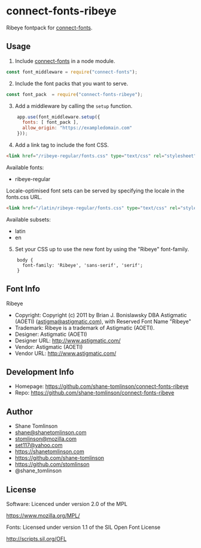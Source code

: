 # connect-fonts-ribeye

Ribeye fontpack for [connect-fonts](https://github.com/shane-tomlinson/connect-fonts).

## Usage

1. Include [connect-fonts](https://github.com/shane-tomlinson/connect-fonts) in a node module.
```js
const font_middleware = require("connect-fonts");
```

2. Include the font packs that you want to serve.
```js
const font_pack  = require("connect-fonts-ribeye");
```

3. Add a middleware by calling the `setup` function.
```js
    app.use(font_middleware.setup({
      fonts: [ font_pack ],
      allow_origin: "https://exampledomain.com"
    }));
```

4. Add a link tag to include the font CSS.
```html
<link href="/ribeye-regular/fonts.css" type="text/css" rel="stylesheet"/ >
```


Available fonts:
* ribeye-regular

Locale-optimised font sets can be served by specifying the locale in the fonts.css URL.
```html
<link href="/latin/ribeye-regular/fonts.css" type="text/css" rel="stylesheet"/ >
```

Available subsets:
* latin
* en

5. Set your CSS up to use the new font by using the "Ribeye" font-family.
```
    body {
      font-family: 'Ribeye', 'sans-serif', 'serif';
    }
```

## Font Info
Ribeye

* Copyright: Copyright (c) 2011 by Brian J. Bonislawsky DBA Astigmatic (AOETI) (astigma@astigmatic.com), with ReservedFont Name "Ribeye"
* Trademark: Ribeye is a trademark of Astigmatic (AOETI).
* Designer: Astigmatic (AOETI)
* Designer URL: http://www.astigmatic.com/ 
* Vendor: Astigmatic (AOETI)
* Vendor URL: http://www.astigmatic.com/

## Development Info
* Homepage: https://github.com/shane-tomlinson/connect-fonts-ribeye
* Repo: https://github.com/shane-tomlinson/connect-fonts-ribeye

## Author
* Shane Tomlinson
* shane@shanetomlinson.com
* stomlinson@mozilla.com
* set117@yahoo.com
* https://shanetomlinson.com
* https://github.com/shane-tomlinson
* https://github.com/stomlinson
* @shane_tomlinson


## License

Software: Licenced under version 2.0 of the MPL

  https://www.mozilla.org/MPL/

Fonts: Licensed under version 1.1 of the SIL Open Font License

  http://scripts.sil.org/OFL

